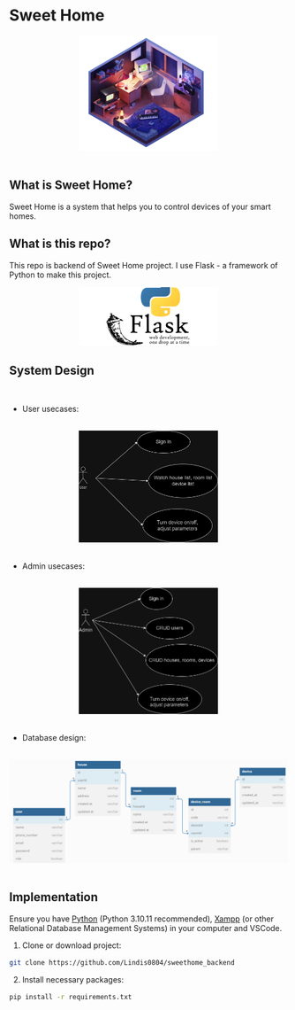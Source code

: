 # Sweet Home

<div align="center">
<img src="./images/bedroom.png" style="width:50%">
<br/>
<br/>
</div>

## What is Sweet Home?

Sweet Home is a system that helps you to control devices of your smart homes.

## What is this repo?

This repo is backend of Sweet Home project. I use Flask - a framework of Python to make this project.

<div align="center">
<img src="./images/flask.webp" style="width:50%">
</div>

## System Design

<br/>

- User usecases:
<br/>
<div align="center">
<img src="./images/user_usecase.png" style="width:50%">
</div>
<br/>

- Admin usecases:
<br/>
<div align="center">
<img src="./images/admin_usecase.png" style="width:50%">
</div>
<br/>

- Database design:
<br/>
<div align="center">
<img src="./images/database_design.png">
</div>
<br/>

## Implementation

Ensure you have [Python](https://www.python.org/downloads/) (Python 3.10.11 recommended), [Xampp](https://www.apachefriends.org/download.html) (or other Relational Database Management Systems) in your computer and VSCode.

1. Clone or download project:

```bash
git clone https://github.com/Lindis0804/sweethome_backend
```

2. Install necessary packages:

```bash
pip install -r requirements.txt
```
